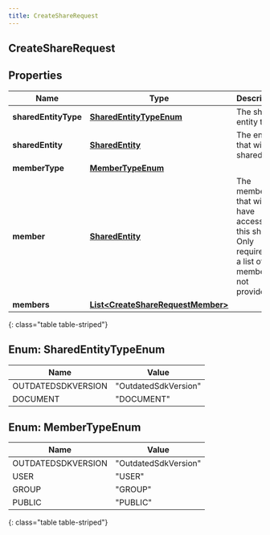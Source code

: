 ```yaml
---
title: CreateShareRequest
---
```

## CreateShareRequest


## Properties

| Name | Type | Description | Notes |
| ------------ | ------------- | ------------- | ------------- |
| **sharedEntityType** | [**SharedEntityTypeEnum**](#SharedEntityTypeEnum) | The share entity type |  |
| **sharedEntity** | [**SharedEntity**](SharedEntity.html) | The entity that will be shared |  |
| **memberType** | [**MemberTypeEnum**](#MemberTypeEnum) |  |  [optional] |
| **member** | [**SharedEntity**](SharedEntity.html) | The member that will have access to this share. Only required if a list of members is not provided. |  [optional] |
| **members** | [**List&lt;CreateShareRequestMember&gt;**](CreateShareRequestMember.html) |  |  [optional] |
{: class="table table-striped"}


<a name="SharedEntityTypeEnum"></a>

## Enum: SharedEntityTypeEnum

| Name | Value |
| ---- | ----- |
| OUTDATEDSDKVERSION | &quot;OutdatedSdkVersion&quot; |
| DOCUMENT | &quot;DOCUMENT&quot; |


<a name="MemberTypeEnum"></a>

## Enum: MemberTypeEnum

| Name | Value |
| ---- | ----- |
| OUTDATEDSDKVERSION | &quot;OutdatedSdkVersion&quot; |
| USER | &quot;USER&quot; |
| GROUP | &quot;GROUP&quot; |
| PUBLIC | &quot;PUBLIC&quot; |
{: class="table table-striped"}


